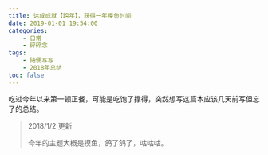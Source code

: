 ```yaml
---
title: 达成成就【跨年】，获得一年摸鱼时间
date: 2019-01-01 19:54:00
categories:
    - 日常
    - 碎碎念
tags:
    - 随便写写
    - 2018年总结
toc: false
---
```

吃过今年以来第一顿正餐，可能是吃饱了撑得，突然想写这篇本应该几天前写但忘了的总结。
<!--more-->

> 2018/1/2 更新
>
> 今年的主题大概是摸鱼，鸽了鸽了，咕咕咕。
